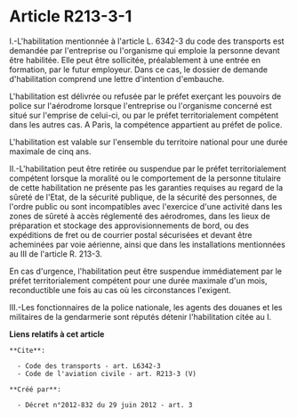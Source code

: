 # Article R213-3-1

I.-L'habilitation mentionnée à l'article L. 6342-3 du code des transports est demandée par l'entreprise ou l'organisme qui
emploie la personne devant être habilitée. Elle peut être sollicitée, préalablement à une entrée en formation, par le futur
employeur. Dans ce cas, le dossier de demande d'habilitation comprend une lettre d'intention d'embauche. 

L'habilitation est délivrée ou refusée par le préfet exerçant les pouvoirs de police sur l'aérodrome lorsque l'entreprise ou
l'organisme concerné est situé sur l'emprise de celui-ci, ou par le préfet territorialement compétent dans les autres cas. A
Paris, la compétence appartient au préfet de police. 

L'habilitation est valable sur l'ensemble du territoire national pour une durée maximale de cinq ans. 

II.-L'habilitation peut être retirée ou suspendue par le préfet territorialement compétent lorsque la moralité ou le
comportement de la personne titulaire de cette habilitation ne présente pas les garanties requises au regard de la sûreté de
l'Etat, de la sécurité publique, de la sécurité des personnes, de l'ordre public ou sont incompatibles avec l'exercice d'une
activité dans les zones de sûreté à accès réglementé des aérodromes, dans les lieux de préparation et stockage des
approvisionnements de bord, ou des expéditions de fret ou de courrier postal sécurisées et devant être acheminées par voie
aérienne, ainsi que dans les installations mentionnées au III de l'article R. 213-3.

En cas d'urgence, l'habilitation peut être suspendue immédiatement par le préfet territorialement compétent pour une durée
maximale d'un mois, reconductible une fois au cas où les circonstances l'exigent. 

III.-Les fonctionnaires de la police nationale, les agents des douanes et les militaires de la gendarmerie sont réputés
détenir l'habilitation citée au I.

**Liens relatifs à cet article**

	**Cite**:

	  - Code des transports - art. L6342-3
	  - Code de l'aviation civile - art. R213-3 (V)

	**Créé par**:

	  - Décret n°2012-832 du 29 juin 2012 - art. 3
